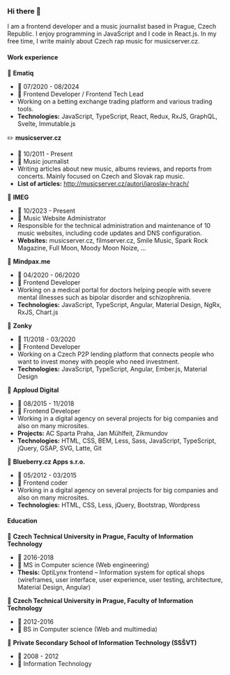 ### Hi there 👋
I am a frontend developer and a music journalist based in Prague, Czech Republic. I enjoy programming in JavaScript and I code in React.js. In my free time, I write mainly about Czech rap music for musicserver.cz.

#### Work experience

:office: **Ematiq**
 - :calendar: 07/2020 - 08/2024
 - :construction_worker: Frontend Developer / Frontend Tech Lead
 - Working on a betting exchange trading platform and various trading tools.
 - **Technologies:** JavaScript, TypeScript, React, Redux, RxJS, GraphQL, Svelte, Immutable.js

:pencil2: **musicserver.cz**
 - :calendar: 10/2011 - Present
 - :construction_worker: Music journalist
 - Writing articles about new music, albums reviews, and reports from concerts. Mainly focused on Czech and Slovak rap music.
 - **List of articles:** http://musicserver.cz/autori/jaroslav-hrach/

:office: **IMEG**
 - :calendar: 10/2023 - Present
 - :construction_worker: Music Website Administrator
 - Responsible for the technical administration and maintenance of 10 music websites, including code updates and DNS configuration.
 - **Websites:** musicserver.cz, filmserver.cz, Smile Music, Spark Rock Magazine, Full Moon, Moody Moon Noize, ...

:office: **Mindpax.me**
 - :calendar: 04/2020 - 06/2020
 - :construction_worker: Frontend Developer
 - Working on a medical portal for doctors helping people with severe mental illnesses such as bipolar disorder and schizophrenia.
 - **Technologies:** JavaScript, TypeScript, Angular, Material Design, NgRx, RxJS, Chart.js

 :office: **Zonky**
 - :calendar: 11/2018 - 03/2020
 - :construction_worker: Frontend Developer
 - Working on a Czech P2P lending platform that connects people who want to invest money with people who need investment.
 - **Technologies:** JavaScript, TypeScript, Angular, Ember.js, Material Design

 :office: **Apploud Digital**
 - :calendar: 08/2015 - 11/2018
 - :construction_worker: Frontend Developer
 - Working in a digital agency on several projects for big companies and also on many microsites.
 - **Projects:** AC Sparta Praha, Jan Mühlfeit, Zikmundov
 - **Technologies:** HTML, CSS, BEM, Less, Sass, JavaScript, TypeScript, jQuery, GSAP, SVG, Latte, Git

 :office: **Blueberry.cz Apps s.r.o.**
 - :calendar: 05/2012 - 03/2015
 - :construction_worker: Frontend coder
 - Working in a digital agency on several projects for big companies and also on many microsites.
 - **Technologies:** HTML, CSS, Less, jQuery, Bootstrap, Wordpress

#### Education

:school: **Czech Technical University in Prague, Faculty of Information Technology**
- :calendar: 2016-2018
- :book: MS in Computer science (Web engineering)
- **Thesis:** OptiLynx frontend – Information system for optical shops (wireframes, user interface, user experience, user testing, architecture, Material Design, Angular)

:school: **Czech Technical University in Prague, Faculty of Information Technology**
- :calendar: 2012-2016
- :book: BS in Computer science (Web and multimedia)

:school: **Private Secondary School of Information Technology (SSŠVT)**
- :calendar: 2008 - 2012
- :book: Information Technology

<!--
**izmy/izmy** is a ✨ _special_ ✨ repository because its `README.md` (this file) appears on your GitHub profile.

Here are some ideas to get you started:

- 🔭 I’m currently working on ...
- 🌱 I’m currently learning ...
- 👯 I’m looking to collaborate on ...
- 🤔 I’m looking for help with ...
- 💬 Ask me about ...
- 📫 How to reach me: ...
- 😄 Pronouns: ...
- ⚡ Fun fact: ...
-->
